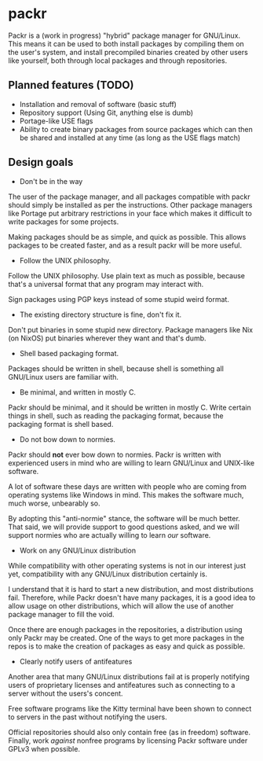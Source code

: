 # packr

Packr is a (work in progress) "hybrid" package manager for GNU/Linux. This
means it can be used to both install packages by compiling them on the user's
system, and install precompiled binaries created by other users like yourself,
both through local packages and through repositories.

## Planned features (TODO)

- Installation and removal of software (basic stuff)
- Repository support (Using Git, anything else is dumb)
- Portage-like USE flags
- Ability to create binary packages from source packages which can
then be shared and installed at any time (as long as the USE flags match)

## Design goals

- Don't be in the way

The user of the package manager, and all packages compatible with packr
should simply be installed as per the instructions. Other package managers
like Portage put arbitrary restrictions in your face which makes it difficult
to write packages for some projects.

Making packages should be as simple, and quick as possible. This allows
packages to be created faster, and as a result packr will be more useful.

- Follow the UNIX philosophy.

Follow the UNIX philosophy. Use plain text as much as
possible, because that's a universal format that any program
may interact with.

Sign packages using PGP keys instead of some stupid weird format.

- The existing directory structure is fine, don't fix it.

Don't put binaries in some stupid new directory. Package managers
like Nix (on NixOS) put binaries wherever they want and that's dumb.

- Shell based packaging format.

Packages should be written in shell, because shell is something all GNU/Linux
users are familiar with.

- Be minimal, and written in mostly C.

Packr should be minimal, and it should be written in mostly C. Write certain
things in shell, such as reading the packaging format, because the packaging
format is shell based.

- Do not bow down to normies.

Packr should **not** ever bow down to normies. Packr is written with
experienced users in mind who are willing to learn GNU/Linux and UNIX-like software.

A lot of software these days are written with people who are coming from
operating systems like Windows in mind. This makes the software much, much
worse, unbearably so.

By adopting this "anti-normie" stance, the software will be much better. That said,
we will provide support to good questions asked, and we will support normies
who are actually willing to learn *our* software.

- Work on any GNU/Linux distribution

While compatibility with other operating systems is not in our interest just
yet, compatibility with any GNU/Linux distribution certainly is.

I understand that it is hard to start a new distribution, and most
distributions fail. Therefore, while Packr doesn't have many packages, it is
a good idea to allow usage on other distributions, which will allow the use
of another package manager to fill the void.

Once there are enough packages in the repositories, a distribution using only
Packr may be created. One of the ways to get more packages in the repos
is to make the creation of packages as easy and quick as possible.

- Clearly notify users of antifeatures

Another area that many GNU/Linux distributions fail at is properly notifying
users of proprietary licenses and antifeatures such as connecting to a
server without the users's concent.

Free software programs like the Kitty terminal have been shown to connect
to servers in the past without notifying the users.

Official repositories should also only contain free (as in freedom)
software. Finally, work *against* nonfree programs by licensing
Packr software under GPLv3 when possible.
